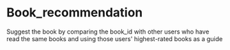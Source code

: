 # Book_recommendation
 Suggest the book by comparing the book_id with other users who have read the same books and using those users' highest-rated books as a guide
